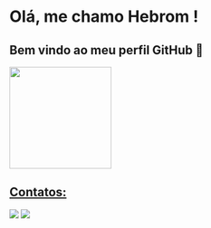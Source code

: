 # Olá, me chamo Hebrom ! 
## Bem vindo ao meu perfil GitHub 👋




<div>
<a href="https://github.com/hebroms">
<img loading="lazy" height="180em" src="https://github-readme-stats.vercel.app/api/top-langs/?username=hebroms&layout=compact&langs_count=7&theme=merko"/>
</div>

## Contatos:

<div>
<a href = "mailto:hebromsouza@gmail.com"><img loading="lazy" src="https://img.shields.io/badge/Gmail-D14836?style=for-the-badge&logo=gmail&logoColor=white" target="_blank"></a>
<a href="https://www.linkedin.com/in/hebrom-c-s/" target="_blank"><img loading="lazy" src="https://img.shields.io/badge/-LinkedIn-%230077B5?style=for-the-badge&logo=linkedin&logoColor=white" target="_blank"></a>   
</div>
